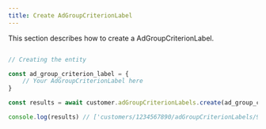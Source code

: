 ```yaml
---
title: Create AdGroupCriterionLabel 
---
```


This section describes how to create a AdGroupCriterionLabel.



```javascript

// Creating the entity

const ad_group_criterion_label = {
    // Your AdGroupCriterionLabel here 
}

const results = await customer.adGroupCriterionLabels.create(ad_group_criterion_label)

console.log(results) // ['customers/1234567890/adGroupCriterionLabels/9765432177']

```